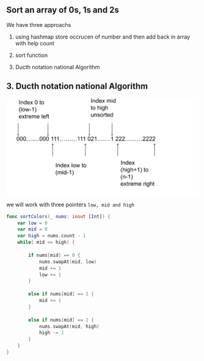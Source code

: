 ## Sort an array of 0s, 1s and 2s

We have three approachs 

1. using hashmap 
store occrucen of number and then add back in array with help count

2. sort function 

3. Ducth notation national Algorithm


## 3. Ducth notation national Algorithm

![Alt text](/images_arr/imageducthnotation.png)

we will work with three pointers `low, mid and high`

```swift
func sortColors(_ nums: inout [Int]) {
    var low = 0
    var mid = 0
    var high = nums.count - 1
    while( mid <= high) {
        
        if nums[mid] == 0 {
            nums.swapAt(mid, low)
            mid += 1
            low += 1
        }
        
        else if nums[mid] == 1 {
            mid += 1
        }
        
        else if nums[mid] == 2 {
            nums.swapAt(mid, high)
            high -= 1
        }
    }          
}

```

